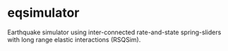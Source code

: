 # eqsimulator
Earthquake simulator using inter-connected rate-and-state spring-sliders with long range elastic interactions (RSQSim).
